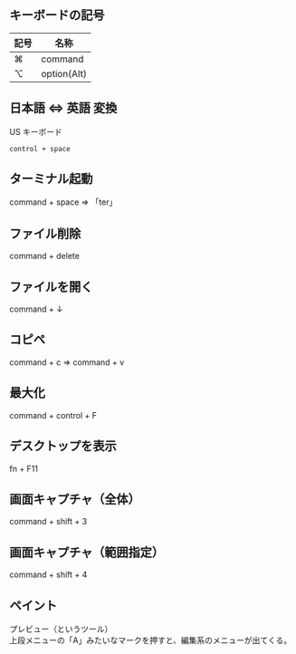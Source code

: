 ## キーボードの記号

|  記号  |  名称     |
|:-------|-----------|
|  ⌘    |  command       |
|  ⌥    |  option(Alt)   |


## 日本語 ⇔ 英語 変換
US キーボード
```
control + space
```

## ターミナル起動
command + space ⇒ 「ter」


## ファイル削除
command + delete


## ファイルを開く
command + ↓


## コピペ
command + c ⇒ command + v


## 最大化
command + control + F


## デスクトップを表示
fn + F11


## 画面キャプチャ（全体）
command + shift + 3

## 画面キャプチャ（範囲指定）
command + shift + 4

## ペイント
プレビュー（というツール）  
上段メニューの「A」みたいなマークを押すと、編集系のメニューが出てくる。

